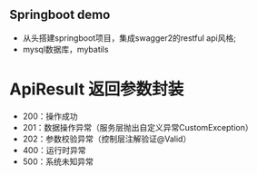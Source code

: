 ## Springboot demo
- 从头搭建springboot项目，集成swagger2的restful api风格;
- mysql数据库，mybatils

# ApiResult 返回参数封装
- 200：操作成功
- 201：数据操作异常（服务层抛出自定义异常CustomException）
- 202：参数校验异常（控制层注解验证@Valid）
- 400：运行时异常
- 500：系统未知异常